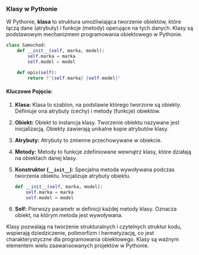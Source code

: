 ### Klasy w Pythonie

W Pythonie, **klasa** to struktura umożliwiająca tworzenie obiektów, które łączą dane (atrybuty) i funkcje (metody) operujące na tych danych. Klasy są podstawowym mechanizmem programowania obiektowego w Pythonie.

```python
class Samochod:
    def __init__(self, marka, model):
        self.marka = marka
        self.model = model

    def opis(self):
        return f"{self.marka} {self.model}"
```

#### Kluczowe Pojęcia:

1. **Klasa:** Klasa to szablon, na podstawie którego tworzone są obiekty. Definiuje ona atrybuty (cechy) i metody (funkcje) obiektów.

2. **Obiekt:** Obiekt to instancja klasy. Tworzenie obiektu nazywane jest inicjalizacją. Obiekty zawierają unikalne kopie atrybutów klasy.

3. **Atrybuty:** Atrybuty to zmienne przechowywane w obiekcie.

4. **Metody:** Metody to funkcje zdefiniowane wewnątrz klasy, które działają na obiektach danej klasy.

5. **Konstruktor (`__init__`):** Specjalna metoda wywoływana podczas tworzenia obiektu. Inicjalizuje atrybuty obiektu.

   ```python
   def __init__(self, marka, model):
       self.marka = marka
       self.model = model
   ```

6. **Self:** Pierwszy parametr w definicji każdej metody klasy. Oznacza obiekt, na którym metoda jest wywoływana.

Klasy pozwalają na tworzenie strukturalnych i czytelnych struktur kodu, wspierają dziedziczenie, polimorfizm i hermetyzację, co jest charakterystyczne dla programowania obiektowego. Klasy są ważnym elementem wielu zaawansowanych projektów w Pythonie.